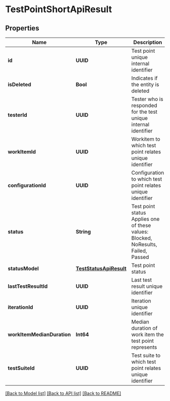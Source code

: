 # TestPointShortApiResult

## Properties
Name | Type | Description | Notes
------------ | ------------- | ------------- | -------------
**id** | **UUID** | Test point unique internal identifier | 
**isDeleted** | **Bool** | Indicates if the entity is deleted | 
**testerId** | **UUID** | Tester who is responded for the test unique internal identifier | [optional] 
**workItemId** | **UUID** | Workitem to which test point relates unique identifier | [optional] 
**configurationId** | **UUID** | Configuration to which test point relates unique identifier | [optional] 
**status** | **String** | Test point status    Applies one of these values: Blocked, NoResults, Failed, Passed | [optional] 
**statusModel** | [**TestStatusApiResult**](TestStatusApiResult.md) | Test point status | 
**lastTestResultId** | **UUID** | Last test result unique identifier | [optional] 
**iterationId** | **UUID** | Iteration unique identifier | 
**workItemMedianDuration** | **Int64** | Median duration of work item the test point represents | [optional] 
**testSuiteId** | **UUID** | Test suite to which test point relates unique identifier | 

[[Back to Model list]](../README.md#documentation-for-models) [[Back to API list]](../README.md#documentation-for-api-endpoints) [[Back to README]](../README.md)


